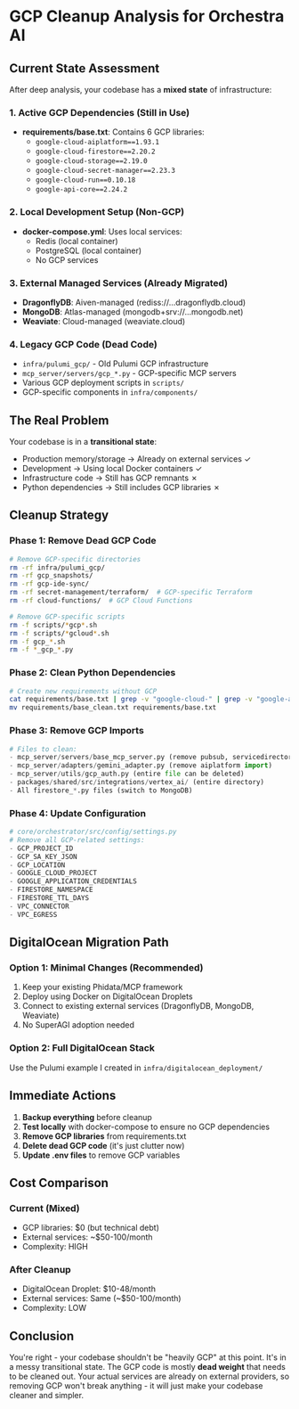 # GCP Cleanup Analysis for Orchestra AI

## Current State Assessment

After deep analysis, your codebase has a **mixed state** of infrastructure:

### 1. **Active GCP Dependencies** (Still in Use)
- **requirements/base.txt**: Contains 6 GCP libraries:
  - `google-cloud-aiplatform==1.93.1`
  - `google-cloud-firestore==2.20.2`
  - `google-cloud-storage==2.19.0`
  - `google-cloud-secret-manager==2.23.3`
  - `google-cloud-run==0.10.18`
  - `google-api-core==2.24.2`

### 2. **Local Development Setup** (Non-GCP)
- **docker-compose.yml**: Uses local services:
  - Redis (local container)
  - PostgreSQL (local container)
  - No GCP services

### 3. **External Managed Services** (Already Migrated)
- **DragonflyDB**: Aiven-managed (rediss://...dragonflydb.cloud)
- **MongoDB**: Atlas-managed (mongodb+srv://...mongodb.net)
- **Weaviate**: Cloud-managed (weaviate.cloud)

### 4. **Legacy GCP Code** (Dead Code)
- `infra/pulumi_gcp/` - Old Pulumi GCP infrastructure
- `mcp_server/servers/gcp_*.py` - GCP-specific MCP servers
- Various GCP deployment scripts in `scripts/`
- GCP-specific components in `infra/components/`

## The Real Problem

Your codebase is in a **transitional state**:
- Production memory/storage → Already on external services ✓
- Development → Using local Docker containers ✓
- Infrastructure code → Still has GCP remnants ✗
- Python dependencies → Still includes GCP libraries ✗

## Cleanup Strategy

### Phase 1: Remove Dead GCP Code
```bash
# Remove GCP-specific directories
rm -rf infra/pulumi_gcp/
rm -rf gcp_snapshots/
rm -rf gcp-ide-sync/
rm -rf secret-management/terraform/  # GCP-specific Terraform
rm -rf cloud-functions/  # GCP Cloud Functions

# Remove GCP-specific scripts
rm -f scripts/*gcp*.sh
rm -f scripts/*gcloud*.sh
rm -f gcp_*.sh
rm -f *_gcp_*.py
```

### Phase 2: Clean Python Dependencies
```bash
# Create new requirements without GCP
cat requirements/base.txt | grep -v "google-cloud-" | grep -v "google-api-" | grep -v "google-auth" > requirements/base_clean.txt
mv requirements/base_clean.txt requirements/base.txt
```

### Phase 3: Remove GCP Imports
```python
# Files to clean:
- mcp_server/servers/base_mcp_server.py (remove pubsub, servicedirectory imports)
- mcp_server/adapters/gemini_adapter.py (remove aiplatform import)
- mcp_server/utils/gcp_auth.py (entire file can be deleted)
- packages/shared/src/integrations/vertex_ai/ (entire directory)
- All firestore_*.py files (switch to MongoDB)
```

### Phase 4: Update Configuration
```python
# core/orchestrator/src/config/settings.py
# Remove all GCP-related settings:
- GCP_PROJECT_ID
- GCP_SA_KEY_JSON
- GCP_LOCATION
- GOOGLE_CLOUD_PROJECT
- GOOGLE_APPLICATION_CREDENTIALS
- FIRESTORE_NAMESPACE
- FIRESTORE_TTL_DAYS
- VPC_CONNECTOR
- VPC_EGRESS
```

## DigitalOcean Migration Path

### Option 1: Minimal Changes (Recommended)
1. Keep your existing Phidata/MCP framework
2. Deploy using Docker on DigitalOcean Droplets
3. Connect to existing external services (DragonflyDB, MongoDB, Weaviate)
4. No SuperAGI adoption needed

### Option 2: Full DigitalOcean Stack
Use the Pulumi example I created in `infra/digitalocean_deployment/`

## Immediate Actions

1. **Backup everything** before cleanup
2. **Test locally** with docker-compose to ensure no GCP dependencies
3. **Remove GCP libraries** from requirements.txt
4. **Delete dead GCP code** (it's just clutter now)
5. **Update .env files** to remove GCP variables

## Cost Comparison

### Current (Mixed)
- GCP libraries: $0 (but technical debt)
- External services: ~$50-100/month
- Complexity: HIGH

### After Cleanup
- DigitalOcean Droplet: $10-48/month
- External services: Same (~$50-100/month)
- Complexity: LOW

## Conclusion

You're right - your codebase shouldn't be "heavily GCP" at this point. It's in a messy transitional state. The GCP code is mostly **dead weight** that needs to be cleaned out. Your actual services are already on external providers, so removing GCP won't break anything - it will just make your codebase cleaner and simpler.
